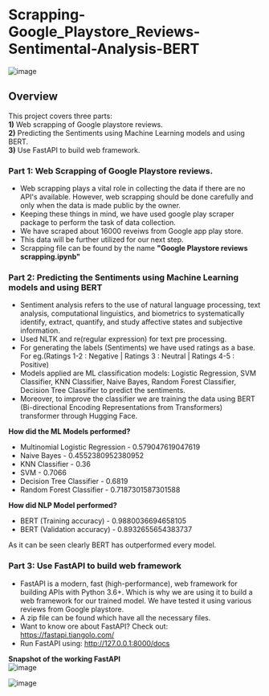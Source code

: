 # Scrapping-Google_Playstore_Reviews-Sentimental-Analysis-BERT

![image](https://user-images.githubusercontent.com/68136798/95117417-2fee1200-070e-11eb-9d10-af0d57f4f069.png)

## Overview
This project covers three parts:  
**1)** Web scrapping of Google playstore reviews.  
**2)** Predicting the Sentiments using Machine Learning models and using BERT.   
**3)** Use FastAPI to build web framework.

### Part 1: Web Scrapping of Google Playstore reviews.
- Web scrapping plays a vital role in collecting the data if there are no API's available. However, web scrapping should be done carefully and only when the data is made public by the owner.
- Keeping these things in mind, we have used google play scraper package to perform the task of data collection.
- We have scraped about 16000 reveiws from Google app play store.
- This data will be further utilized for our next step.
- Scrapping file can be found by the name **"Google Playstore reviews scrapping.ipynb"**

### Part 2: Predicting the Sentiments using Machine Learning models and using BERT
- Sentiment analysis refers to the use of natural language processing, text analysis, computational linguistics, and biometrics to systematically identify, extract, quantify, and study affective states and subjective information.
- Used NLTK and re(regular expression) for text pre processing.
- For generating the labels (Sentiments) we have used ratings as a base. For eg.(Ratings 1-2 : Negative | Ratings 3 : Neutral | Ratings 4-5 : Positive)
- Models applied are ML classification models: Logistic Regression, SVM Classifier, KNN Classifier, Naive Bayes, Random Forest Classifier, Decision Tree Classifier to predict the sentiments.
- Moreover, to improve the classifier we are training the data using BERT (Bi-directional Encoding Representations from Transformers) transformer through Hugging Face.

**How did the ML Models performed?**  
- Multinomial Logistic Regression - 0.579047619047619  
- Naive Bayes - 0.4552380952380952  
- KNN Classifier - 0.36  
- SVM - 0.7066  
- Decision Tree Classifier - 0.6819  
- Random Forest Classifier - 0.7187301587301588  

**How did NLP Model performed?**
- BERT (Training accuracy) - 0.9880036694658105
- BERT (Validation accuracy) - 0.8932655654383737

As it can be seen clearly BERT has outperformed every model.

### Part 3: Use FastAPI to build web framework
- FastAPI is a modern, fast (high-performance), web framework for building APIs with Python 3.6+. Which is why we are using it to build a web framework for our trained model. We have tested it using various reviews from Google playstore.
- A zip file can be found which have all the necessary files.
- Want to know ore about FastAPI? Check out: https://fastapi.tiangolo.com/
- Run FastAPI using: http://127.0.0.1:8000/docs

**Snapshot of the working FastAPI**  
![image](https://user-images.githubusercontent.com/68136798/95124985-f02d2780-0719-11eb-85cc-2e9b1c11eea8.png)

![image](https://user-images.githubusercontent.com/68136798/95124994-f3c0ae80-0719-11eb-9757-09b1f673d695.png)
